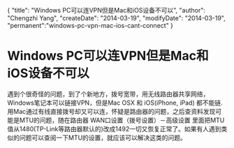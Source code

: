 {
    "title": "Windows PC可以连VPN但是Mac和iOS设备不可以",
    "author": "Chengzhi Yang",
    "createDate": "2014-03-19",
    "modifyDate": "2014-03-19",
    "permanent":"windows-pc-vpn-mac-ios-cant-connect"
}

# Windows PC可以连VPN但是Mac和iOS设备不可以

遇到个很奇怪的问题，到了个新地方，拨号宽带，用无线路由器共享网络，Windows笔记本可以链接VPN，但是Mac OSX 和 iOS(iPhone, iPad) 都不能链. 用Mac通过有线直接拨号却又可以连，怀疑是路由器的问题，之后查资料发现可能是MTU的问题，随在路由器 WAN口设置（拨号设置）－高级设置 里面把MTU值从1480(TP-Link等路由器默认的)改成1492一切又恢复正常了。如果有人遇到类似的问题可以查阅一下MTU的设置，就应该可以解决这类的问题。
